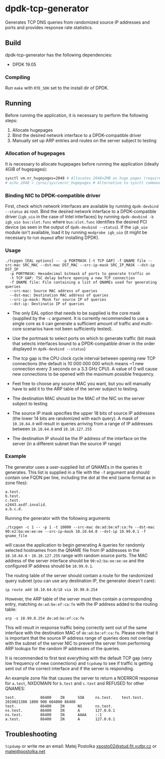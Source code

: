 # dpdk-tcp-generator

Generates TCP DNS queries from randomized source IP addresses and ports
and provides response rate statistics.

## Build

dpdk-tcp-generator has the following dependencies:

* DPDK 19.05

### Compiling

Run `make` with `RTE_SDK` set to the install dir of DPDK.

## Running

Before running the application, it is necessary to perform the following steps:

1. Allocate hugepages
2. Bind the desired network interface to a DPDK-compatible driver
3. Manually set up ARP entries and routes on the server subject to testing

### Allocation of hugepages

It is necessary to allocate hugepages before running the application (ideally 4GiB of hugepages):

```sh
sysctl vm.nr_hugepages=2048 # Allocates 2048x2MB as huge pages (requires 4G free memory)
# echo 2048 > /proc/sys/vm/nr_hugepages # Alternative to sysctl command
```

### Binding NIC to DPDK-compatible driver

First, check which network interfaces are available by running `dpdk-devbind --status` as root. Bind the desired network interface to a DPDK-compatible driver (`igb_uio` in the case of Intel interfaces) by running `dpdk-devbind -b igb_uio bus:slot.func` where `bus:slot.func` identifies the desired PCI device (as seen in the output of `dpdk-devbind --status`). If the `igb_uio` module isn't available, load it by running `modprobe igb_uio` (it might be necessary to run `depmod` after installing DPDK).

### Usage

```
./tcpgen [EAL options] -- -p PORTMASK [-t TCP GAP] -f QNAME file --src-mac SRC_MAC --dst-mac DST_MAC --src-ip-mask SRC_IP_MASK --dst-ip DST_IP
  -p PORTMASK: Hexadecimal bitmask of ports to generate traffic on
  -t TCP GAP: TSC delay before opening a new TCP connection
  -f QNAME file: File containing a list of QNAMEs used for generating queries
  --src-mac: Source MAC address of queries
  --dst-mac: Destination MAC address of queries
  --src-ip-mask: Mask for source IP of queries
  --dst-ip: Destinatio IP of queries
```

* The only EAL option that needs to be supplied is the core mask (supplied by the `-c` argument. It is currently recommended to use a single core as it can generate a sufficient amount of traffic and multi-core scenarios have not been sufficiently tested).

* Use the portmask to select ports on which to generate traffic (bit mask that selects interfaces bound to a DPDK-compatible driver in the order displayed in `dpdk-devbind --status`)
* The tcp gap is the CPU clock cycle interval between opening new TCP connections (the default is 10 000 000 000 which means ~1 new connection every 3 seconds on a 3.3 GHz CPU). A value of 0 will cause new connections to be opened with the maximum possible frequency.
* Feel free to choose any source MAC you want, but you will manually have to add it to the ARP table of the server subject to testing.
* The destination MAC should be the MAC of the NIC on the server subject to testing
* The source IP mask specifies the upper 18 bits of source IP addresses (the lower 14 bits are randomized with each query). A mask of `10.10.64.0` will result in queries arriving from a range of IP addresses between `10.10.64.0` and `10.10.127.255`
* The destination IP should be the IP address of the interface on the server (in a different subnet than the source IP range)

### Example

The generator uses a user-supplied list of QNAMEs in the queries it generates. This list is supplied in a file with the `-f` argument and should contain one FQDN per line, including the dot at the end (same format as in zone files):

```
a.test.
b.test.
c.test.
x2443.asdf.invalid.
a.b.c.d.
```

Running the generator with the following arguments
```shell
./tcpgen -c 1 -- -p 1 -t 10000 --src-mac de:ad:be:ef:ca:fe --dst-mac 90:e2:ba:ee:ee:ee --src-ip-mask 10.10.64.0 --dst-ip 10.99.0.1 -f qname_file
```

will cause the application to begin generating A queries for randomly selected hostnames from the QNAME file from IP addresses in the `10.10.64.0` - `10.10.127.255` range with random source ports. The MAC address of the server interface should be `90:e2:ba:ee:ee:ee` and the configured IP address should be `10.99.0.1`.

The routing table of the server should contain a route for the randomized query subnet (you can use any destination IP, the generator doesn't care):

```shell
ip route add 10.10.64.0/18 via 10.99.0.254
```

However, the ARP table of the server must then contain a corresponding entry, matching `de:ad:be:ef:ca:fe` with the IP address added to the routing table:

```shell
arp -s 10.99.0.254 de:ad:be:ef:ca:fe
```

This will result in response traffic being correctly sent out of the same interface with the destination MAC of `de:ad:be:ef:ca:fe`. Please note that it is important that the source IP address range of queries does not overlap with the subnet of the server NIC to prevent the server from performing ARP lookups for the random IP addresses of the queries.

It is recommended to first test everything with the default TCP gap (very low frequency of new connections) and `tcpdump` to see if traffic is getting sent out of the correct interface and if the server is responding.

An example zone file that causes the server to return a NOERROR response for `a.test`, NXDOMAIN for `b.test` and `c.test` and REFUSED for other QNAMES:

```shell
test.           86400    IN      SOA     ns.test.    test.test.  2019021300 1800 900 604800 86400
test.           86400    IN      NS      ns.test.
ns.test.        86400    IN      A       127.0.0.1
ns.test.        86400    IN      AAAA    ::1
a.test.         86400    IN      A       127.0.0.1
```

## Troubleshooting
`tcpdump` or write me an email: Matej Postolka <xposto02@stud.fit.vutbr.cz> or <matej@postolka.net>
